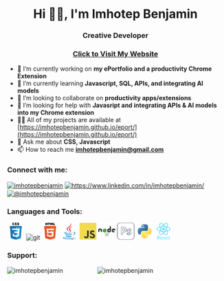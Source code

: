 <h1 align="center">Hi 👋🏾, I'm Imhotep Benjamin</h1>
<h3 align="center">Creative Developer</h3>
<h3 align="center"><a href="imhotepbenjamin.com" target="blank"> Click to Visit My Website</a></h3>

- 🔭 I’m currently working on **my ePortfolio and a productivity Chrome
Extension**
- 🌱 I’m currently learning **Javascript, SQL, APIs, and integrating
AI models**
- 👯 I’m looking to collaborate on **productivity apps/extensions**
- 🤝 I’m looking for help with **Javasript and integrating APIs & AI models into
my Chrome extension**
- 👨‍💻 All of my projects are available at
[https://imhotepbenjamin.github.io/eport/](https://imhotepbenjamin.github.io/eport/)
- 💬 Ask me about **CSS, Javascript**
-  📫 How to reach me **imhotepbenjamin@gmail.com**

<h3 align="left">Connect with me:</h3>
<p align="left">
  <a href="https://twitter.com/imhotepbenjamin" target="blank"
    ><img
      align="center"
      src="https://raw.githubusercontent.com/rahuldkjain/github-profile-readme-generator/master/src/images/icons/Social/twitter.svg"
      alt="imhotepbenjamin"
      height="30"
      width="40"
  /></a>
  <a
    href="https://linkedin.com/in/https://www.linkedin.com/in/imhotepbenjamin/"
    target="blank"
    ><img
      align="center"
      src="https://raw.githubusercontent.com/rahuldkjain/github-profile-readme-generator/master/src/images/icons/Social/linked-in-alt.svg"
      alt="https://www.linkedin.com/in/imhotepbenjamin/"
      height="30"
      width="40"
  /></a>
  <a href="https://medium.com/@imhotepbenjamin" target="blank"
    ><img
      align="center"
      src="https://raw.githubusercontent.com/rahuldkjain/github-profile-readme-generator/master/src/images/icons/Social/medium.svg"
      alt="@imhotepbenjamin"
      height="30"
      width="40"
  /></a>
</p>

<h3 align="left">Languages and Tools:</h3>
<p align="left">
    <img
      src="https://raw.githubusercontent.com/devicons/devicon/master/icons/css3/css3-original-wordmark.svg"
      alt="css3"
      width="40"
      height="40"
    />
    <img
      src="https://www.vectorlogo.zone/logos/git-scm/git-scm-icon.svg"
      alt="git"
      width="40"
      height="40"
    />
    <img
      src="https://raw.githubusercontent.com/devicons/devicon/master/icons/html5/html5-original-wordmark.svg"
      alt="html5"
      width="40"
      height="40"
    />
    <img
      src="https://raw.githubusercontent.com/devicons/devicon/master/icons/java/java-original.svg"
      alt="java"
      width="40"
      height="40"
    />
    <img
      src="https://raw.githubusercontent.com/devicons/devicon/master/icons/javascript/javascript-original.svg"
      alt="javascript"
      width="40"
      height="40"
    />
    <img
      src="https://raw.githubusercontent.com/devicons/devicon/master/icons/nodejs/nodejs-original-wordmark.svg"
      alt="nodejs"
      width="40"
      height="40"
    />
    <img
      src="https://raw.githubusercontent.com/devicons/devicon/master/icons/photoshop/photoshop-line.svg"
      alt="photoshop"
      width="40"
      height="40"
    />
    <img
      src="https://raw.githubusercontent.com/devicons/devicon/master/icons/python/python-original.svg"
      alt="python"
      width="40"
      height="40"
    />
    <img
      src="https://raw.githubusercontent.com/devicons/devicon/master/icons/react/react-original-wordmark.svg"
      alt="react"
      width="40"
      height="40"
    />
</p>

<h3 align="left">Support:</h3>
<p>
    <img
      align="left"
      src="https://cdn.buymeacoffee.com/buttons/v2/default-yellow.png"
      height="50"
      width="210"
      alt="imhotepbenjamin" />
    <img
      align="left"
      src="https://cdn.ko-fi.com/cdn/kofi3.png?v=3"
      height="50"
      width="210"
      alt="imhotepbenjamin"
  />
</p>
<br /><br />
